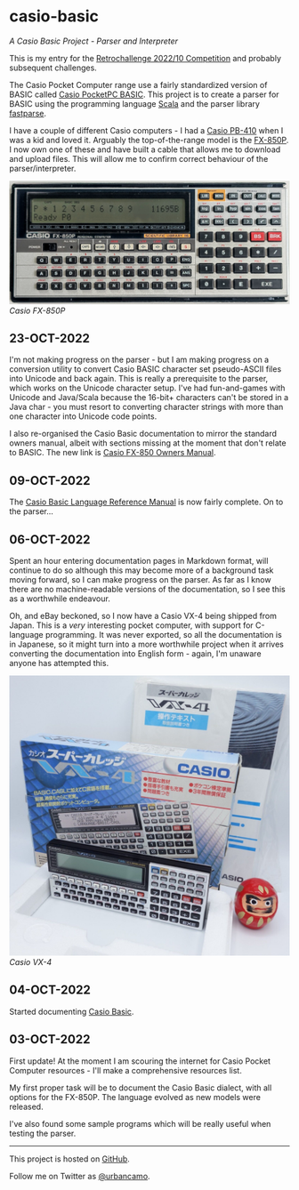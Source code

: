 # casio-basic
*A Casio Basic Project - Parser and Interpreter*

This is my entry for the
[Retrochallenge 2022/10 Competition](https://www.retrochallenge.org/p/entrants-list-202210.html) and probably
subsequent challenges.

The Casio Pocket Computer range use a fairly standardized version
of BASIC called [Casio PocketPC BASIC](http://foroplus.com/basic/casiopbasic.php). This project is to create a parser for
BASIC using the programming language [Scala](https://scala-lang.org)
and the parser library [fastparse](https://github.com/com-lihaoyi/fastparse).

I have a couple of different Casio computers - I had a
[Casio PB-410](https://ithistory.org/db/hardware/casio-computer-co-ltd/casio-pb-410) when I was a kid and loved it.
Arguably the top-of-the-range model is the [FX-850P](http://www.computinghistory.org.uk/det/20339/Casio-FX-850P/). I now own one of these
and have built a cable that allows me to download and upload files. This will allow
me to confirm correct behaviour of the parser/interpreter.

![Casio FX-850P](doc/images/Casio-FX850P.jpg)
*Casio FX-850P*

## 23-OCT-2022

I'm not making progress on the parser - but I am making progress on a conversion utility to convert Casio BASIC character
set pseudo-ASCII files into Unicode and back again. This is really a prerequisite to the parser, which works on the 
Unicode character setup. I've had fun-and-games with Unicode and Java/Scala because the 16-bit+ characters can't be stored
in a Java char - you must resort to converting character strings with more than one character into Unicode code points.

I also re-organised the Casio Basic documentation to mirror the standard owners manual, albeit with sections missing
at the moment that don't relate to BASIC. The new link is [Casio FX-850 Owners Manual](./doc/casio-fx850-owners-manual.md).

## 09-OCT-2022

The [Casio Basic Language Reference Manual](code/urbancamo.github.io/casio-basic/doc/casio-fx850-owners-manual.md) is now 
fairly complete. On to the parser...

## 06-OCT-2022

Spent an hour entering documentation pages in Markdown format, will continue
to do so although this may become more of a background task moving forward, so
I can make progress on the parser. As far as I know there are no machine-readable versions of the documentation, so I see this as a worthwhile
endeavour.

Oh, and eBay beckoned, so I now have a Casio VX-4 being shipped from Japan.
This is a *very* interesting pocket computer, with support for C-language
programming. It was never exported, so all the documentation is in Japanese,
so it might turn into a more worthwhile project when it arrives converting the
documentation into English form - again, I'm unaware anyone has attempted
this.

![Casio VX-4](doc/images/Casio-VX-4.jpg)
*Casio VX-4*

## 04-OCT-2022

Started documenting [Casio Basic](doc/casio-basic-language-reference).

## 03-OCT-2022

First update! At the moment I am scouring the internet for Casio Pocket
Computer resources - I'll make a comprehensive resources list.

My first proper task will be to document the Casio Basic dialect, with all
options for the FX-850P. The language evolved as new models were released.

I've also found some sample programs which will be really useful when testing
the parser.

----
This project is hosted on [GitHub](https://github.com/urbancamo/casio-basic).

Follow me on Twitter as [@urbancamo](https://twitter.com/urbancamo).
